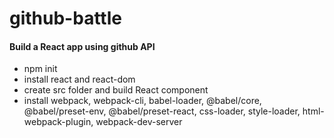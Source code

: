 # github-battle
#### Build a React app using github API
- npm init
- install react and react-dom
- create src folder and build React component
- install webpack, webpack-cli, babel-loader, @babel/core, @babel/preset-env, @babel/preset-react, css-loader, style-loader, html-webpack-plugin, webpack-dev-server